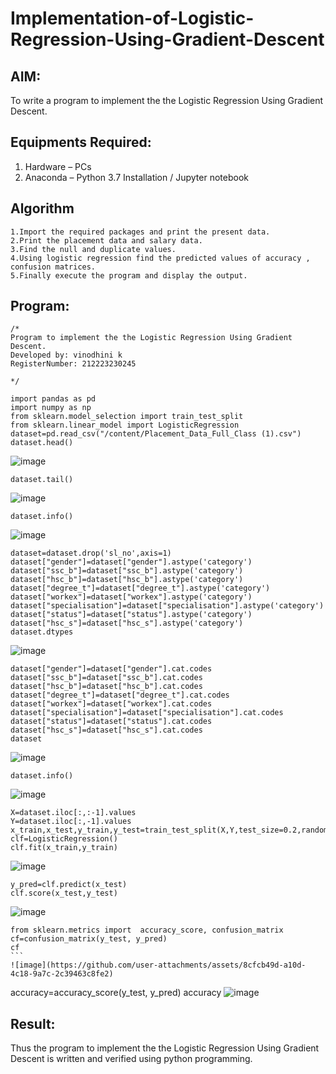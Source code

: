 # Implementation-of-Logistic-Regression-Using-Gradient-Descent

## AIM:
To write a program to implement the the Logistic Regression Using Gradient Descent.

## Equipments Required:
1. Hardware – PCs
2. Anaconda – Python 3.7 Installation / Jupyter notebook

## Algorithm
````
1.Import the required packages and print the present data.
2.Print the placement data and salary data.
3.Find the null and duplicate values.
4.Using logistic regression find the predicted values of accuracy , confusion matrices.
5.Finally execute the program and display the output.
````
## Program:
```
/*
Program to implement the the Logistic Regression Using Gradient Descent.
Developed by: vinodhini k
RegisterNumber: 212223230245
 
*/

import pandas as pd
import numpy as np
from sklearn.model_selection import train_test_split
from sklearn.linear_model import LogisticRegression
dataset=pd.read_csv("/content/Placement_Data_Full_Class (1).csv")
dataset.head()
```
![image](https://github.com/user-attachments/assets/8b74aebd-ff84-4060-a85a-a5736c6160aa)
```
dataset.tail()
``````
![image](https://github.com/user-attachments/assets/490f4af9-164e-48d6-bcdb-f59bdba68d88)
````
dataset.info()
`````
![image](https://github.com/user-attachments/assets/8a873c83-bdb4-49d1-8f1b-dc0e89033785)
``````
dataset=dataset.drop('sl_no',axis=1)
dataset["gender"]=dataset["gender"].astype('category')
dataset["ssc_b"]=dataset["ssc_b"].astype('category')
dataset["hsc_b"]=dataset["hsc_b"].astype('category')
dataset["degree_t"]=dataset["degree_t"].astype('category')
dataset["workex"]=dataset["workex"].astype('category')
dataset["specialisation"]=dataset["specialisation"].astype('category')
dataset["status"]=dataset["status"].astype('category')
dataset["hsc_s"]=dataset["hsc_s"].astype('category')
dataset.dtypes
`````````
![image](https://github.com/user-attachments/assets/c20b2f1f-fa39-44b2-906d-6f5cd4f3b815)
````
dataset["gender"]=dataset["gender"].cat.codes
dataset["ssc_b"]=dataset["ssc_b"].cat.codes
dataset["hsc_b"]=dataset["hsc_b"].cat.codes
dataset["degree_t"]=dataset["degree_t"].cat.codes
dataset["workex"]=dataset["workex"].cat.codes
dataset["specialisation"]=dataset["specialisation"].cat.codes
dataset["status"]=dataset["status"].cat.codes
dataset["hsc_s"]=dataset["hsc_s"].cat.codes
dataset
```````
![image](https://github.com/user-attachments/assets/d72c52ac-bdf3-4f20-861f-fd35dd0a4242)
``````
dataset.info()

````````
![image](https://github.com/user-attachments/assets/c8971a57-2bf7-4c44-8814-6a7f66a5999e)

````
X=dataset.iloc[:,:-1].values
Y=dataset.iloc[:,-1].values
x_train,x_test,y_train,y_test=train_test_split(X,Y,test_size=0.2,random_state=1)
clf=LogisticRegression()
clf.fit(x_train,y_train)
`````
![image](https://github.com/user-attachments/assets/4a5c0f1a-99c9-4b0d-be55-19298b687ece)
````
y_pred=clf.predict(x_test)
clf.score(x_test,y_test)
````
![image](https://github.com/user-attachments/assets/5d06f4a3-3312-4151-a927-18b63717eca4)
````
from sklearn.metrics import  accuracy_score, confusion_matrix
cf=confusion_matrix(y_test, y_pred)
cf
```
![image](https://github.com/user-attachments/assets/8cfcb49d-a10d-4c18-9a7c-2c39463c8fe2)

````
accuracy=accuracy_score(y_test, y_pred)
accuracy
![image](https://github.com/user-attachments/assets/4ba8c72d-7810-4f6f-b40b-c2de8ac7817f)





## Result:
Thus the program to implement the the Logistic Regression Using Gradient Descent is written and verified using python programming.

